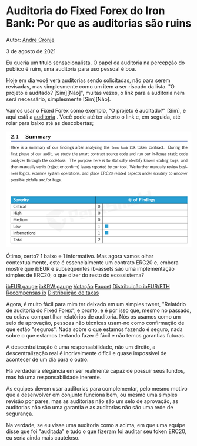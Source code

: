# Auditoria do Fixed Forex do Iron Bank: Por que as auditorias são ruins

Autor: [Andre Cronje](https://twitter.com/AndreCronjeTech)</br>

3 de agosto de 2021

Eu queria um título sensacionalista. O papel da auditoria na percepção do público é ruim, uma auditoria para uso pessoal é boa.

Hoje em dia você verá auditorias sendo solicitadas, não para serem revisadas, mas simplesmente como um item a ser riscado da lista. "O projeto é auditado? \[Sim\]\[Não\]", muitas vezes, o link para a auditoria nem será necessário, simplesmente \[Sim\]\[Não\].

Vamos usar o Fixed Forex como exemplo, "O projeto é auditado?" \[Sim\], e aqui está a [auditoria](https://github.com/andrecronje/fixed-forex-audit/blob/main/PeckShield-Audit-Report-ERC20-ibEUR-v1.0.pdf) . Você pode até ter aberto o link e, em seguida, até rolar para baixo até as descobertas;

![](1.png)

Ótimo, certo? 1 baixo e 1 informativo. Mas agora vamos olhar contextualmente, este é essencialmente um contrato ERC20 e, embora mostre que ibEUR e subsequentes ib-assets são uma implementação simples de ERC20, o que dizer do resto do ecossistema?

[ibEUR gauge](https://etherscan.io/address/0x9d7ca778d067045a9d6b871c9d28589875308018)
[ibKRW gauge](https://etherscan.io/address/0x8992fd229b574b8083de1249bc6fd3711fda45dd)
[Votação](https://etherscan.io/address/0xd9c8620c0c0b866b7b5180d2d70093165340326d)
[Faucet](https://etherscan.io/address/0x7d254d9adc588126edaee52a1029278180a802e8)
[Distribuição ibEUR/ETH](https://etherscan.io/address/0x1da8a6fe33bd35b99505d67843eec9fa124f2d4b)
[Recompensas ib](https://etherscan.io/address/0x83893c4a42f8654c2dd4ff7b4a7cd0e33ae8c859)
[Distribuição de taxas](https://etherscan.io/address/0x27761efeb0c7b411e71d0fd0aee5dde35c810cc2)

Agora, é muito fácil para mim ter deixado em um simples tweet, "Relatório de auditoria do Fixed Forex", e pronto, e é por isso que, mesmo no passado, eu odiava compartilhar relatórios de auditoria. Nós os usamos como um selo de aprovação, pessoas não técnicas usam-no como confirmação de que estão "seguros". Nada sobre o que estamos fazendo é seguro, nada sobre o que estamos tentando fazer é fácil e não temos garantias futuras.

A descentralização é uma responsabilidade, não um direito, a descentralização real é incrivelmente difícil e quase impossível de acontecer de um dia para o outro.

Há verdadeira elegância em ser realmente capaz de possuir seus fundos, mas há uma responsabilidade inerente.

As equipes devem usar auditorias para complementar, pelo mesmo motivo que a desenvolver em conjunto funciona bem, ou mesmo uma simples revisão por pares, mas as auditorias não são um selo de aprovação, as auditorias não são uma garantia e as auditorias não são uma rede de segurança.

Na verdade, se eu visse uma auditoria como a acima, em que uma equipe disse que foi "auditada" e tudo o que fizeram foi auditar seu token ERC20, eu seria ainda mais cauteloso.

